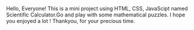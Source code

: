 Hello, Everyone!
This is a mini project using HTML, CSS, JavaScipt named Scientific Calculator.Go and play with some mathematical puzzles.
I hope you enjoyed a lot !
Thankyou, for your precious time.
